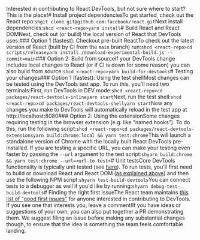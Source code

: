 Interested in contributing to React DevTools, but not sure where to start? This is the place!# Install project dependenciesTo get started, check out the React repo:```shgit clone git@github.com:facebook/react.git```Next install dependencies:```shcd <react-repo>yarn install```# Build React and React DOMNext, check out (or build) the local version of React that DevTools uses:### Option 1 (fastest): Checkout pre-built ReactTo check out the latest version of React (built by CI from the `main` branch) run:```shcd <react-repo>cd scripts/releaseyarn install./download-experimental-build.js --commit=main```### Option 2: Build from sourceIf your DevTools change includes local changes to React (or if CI is down for some reason) you can also build from source:```shcd <react-repo>yarn build-for-devtools```# Testing your changes### Option 1 (fastest): Using the test shellMost changes can be tested using the DevTools test app. To run this, you'll need two terminals:First, run DevTools in DEV mode:```shcd <react-repo>cd packages/react-devtools-inlineyarn start```Next, run the test shell:```shcd <react-repo>cd packages/react-devtools-shellyarn start```Now any changes you make to DevTools will automatically reload in the test app at http://localhost:8080### Option 2: Using the extensionSome changes requiring testing in the browser extension (e.g. like "named hooks"). To do this, run the following script:```shcd <react-repo>cd packages/react-devtools-extensionsyarn build:chrome:local && yarn test:chrome```This will launch a standalone version of Chrome with the locally built React DevTools pre-installed. If you are testing a specific URL, you can make your testing even faster by passing the `--url` argument to the test script:```shyarn build:chrome && yarn test:chrome --url=<url-to-test>```# Unit testsCore DevTools functionality is typically unit tested (see [here](https://github.com/facebook/react/tree/main/packages/react-devtools-shared/src/__tests__)). To run tests, you'll first need to build or download React and React DOM ([as explained above](#build-react-and-react-dom)) and then use the following NPM script:```shyarn test-build-devtools```You can connect tests to a debugger as well if you'd like by running:```shyarn debug-test-build-devtools```# Finding the right first issueThe React team maintains [this list of "good first issues"](https://github.com/facebook/react/issues?q=is%3Aissue+is%3Aopen+sort%3Aupdated-desc+label%3A%22Component%3A+Developer+Tools%22+label%3A%22good+first+issue%22) for anyone interested in contributing to DevTools. If you see one that interests you, leave a comment!If you have ideas or suggestions of your own, you can also put together a PR demonstrating them. We suggest filing an issue before making any substantial changes though, to ensure that the idea is something the team feels comfortable landing.